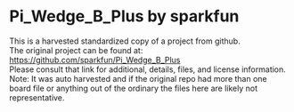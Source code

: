 
# Pi_Wedge_B_Plus by sparkfun  
This is a harvested standardized copy of a project from github.  
The original project can be found at:  
https://github.com/sparkfun/Pi_Wedge_B_Plus  
Please consult that link for additional, details, files, and license information.  
Note: It was auto harvested and if the original repo had more than one board file or anything out of the ordinary the files here are likely not representative.  
    